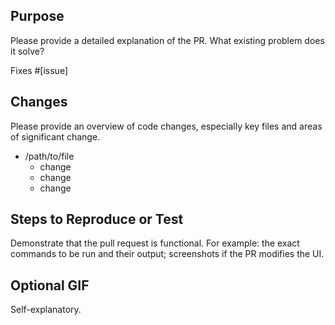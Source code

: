 ## Purpose

Please provide a detailed explanation of the PR. What existing problem does it solve?

Fixes #[issue]

## Changes

Please provide an overview of code changes, especially key files and areas of significant change.

- /path/to/file
  - change
  - change
  - change

## Steps to Reproduce or Test

Demonstrate that the pull request is functional. For example: the exact commands to be run and their output; screenshots if the PR modifies the UI.

## Optional GIF

Self-explanatory.
